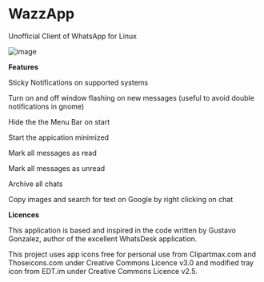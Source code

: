 # WazzApp
Unofficial Client of WhatsApp for Linux

![image](https://user-images.githubusercontent.com/79201496/109441124-4c2b7c00-7a2c-11eb-9bf8-042224ebea77.png)


**Features**

Sticky Notifications on supported systems

Turn on and off window flashing on new messages (useful to avoid double notifications in gnome)

Hide the the Menu Bar on start

Start the appication minimized

Mark all messages as read

Mark all messages as unread

Archive all chats

Copy images and search for text on Google by right clicking on chat


**Licences**

This application is based and inspired in the code written by Gustavo Gonzalez, author of the excellent WhatsDesk application.

This project uses app icons free for personal use from Clipartmax.com and Thoseicons.com under Creative Commons Licence v3.0 and modified tray icon from EDT.im under Creative Commons Licence v2.5.
